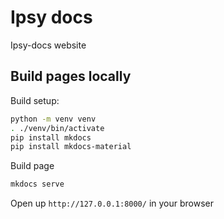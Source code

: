 # Ipsy docs
Ipsy-docs website

## Build pages locally

Build setup:
```bash
python -m venv venv
. ./venv/bin/activate
pip install mkdocs
pip install mkdocs-material
```

Build page
```bash
mkdocs serve
```

Open up `http://127.0.0.1:8000/` in your browser
